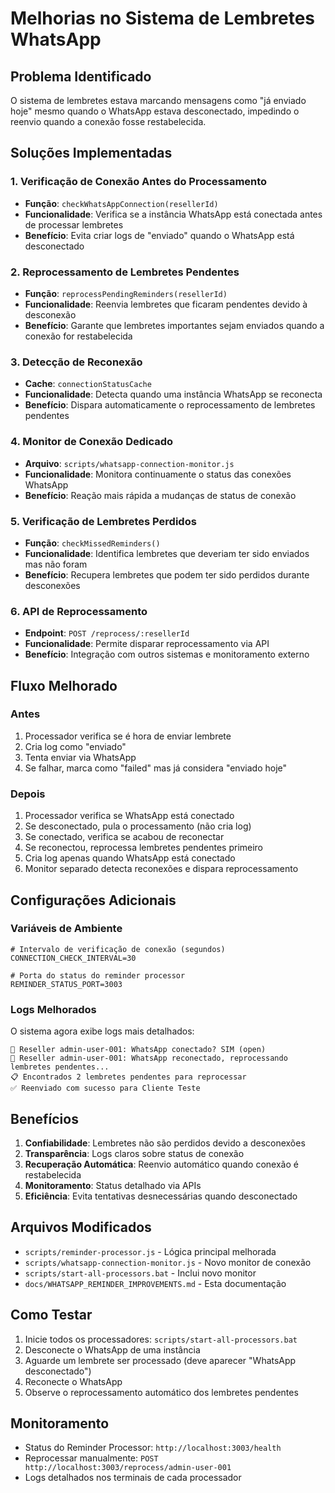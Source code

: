 # Melhorias no Sistema de Lembretes WhatsApp

## Problema Identificado

O sistema de lembretes estava marcando mensagens como "já enviado hoje" mesmo quando o WhatsApp estava desconectado, impedindo o reenvio quando a conexão fosse restabelecida.

## Soluções Implementadas

### 1. Verificação de Conexão Antes do Processamento

- **Função**: `checkWhatsAppConnection(resellerId)`
- **Funcionalidade**: Verifica se a instância WhatsApp está conectada antes de processar lembretes
- **Benefício**: Evita criar logs de "enviado" quando o WhatsApp está desconectado

### 2. Reprocessamento de Lembretes Pendentes

- **Função**: `reprocessPendingReminders(resellerId)`
- **Funcionalidade**: Reenvia lembretes que ficaram pendentes devido à desconexão
- **Benefício**: Garante que lembretes importantes sejam enviados quando a conexão for restabelecida

### 3. Detecção de Reconexão

- **Cache**: `connectionStatusCache`
- **Funcionalidade**: Detecta quando uma instância WhatsApp se reconecta
- **Benefício**: Dispara automaticamente o reprocessamento de lembretes pendentes

### 4. Monitor de Conexão Dedicado

- **Arquivo**: `scripts/whatsapp-connection-monitor.js`
- **Funcionalidade**: Monitora continuamente o status das conexões WhatsApp
- **Benefício**: Reação mais rápida a mudanças de status de conexão

### 5. Verificação de Lembretes Perdidos

- **Função**: `checkMissedReminders()`
- **Funcionalidade**: Identifica lembretes que deveriam ter sido enviados mas não foram
- **Benefício**: Recupera lembretes que podem ter sido perdidos durante desconexões

### 6. API de Reprocessamento

- **Endpoint**: `POST /reprocess/:resellerId`
- **Funcionalidade**: Permite disparar reprocessamento via API
- **Benefício**: Integração com outros sistemas e monitoramento externo

## Fluxo Melhorado

### Antes
1. Processador verifica se é hora de enviar lembrete
2. Cria log como "enviado"
3. Tenta enviar via WhatsApp
4. Se falhar, marca como "failed" mas já considera "enviado hoje"

### Depois
1. Processador verifica se WhatsApp está conectado
2. Se desconectado, pula o processamento (não cria log)
3. Se conectado, verifica se acabou de reconectar
4. Se reconectou, reprocessa lembretes pendentes primeiro
5. Cria log apenas quando WhatsApp está conectado
6. Monitor separado detecta reconexões e dispara reprocessamento

## Configurações Adicionais

### Variáveis de Ambiente

```env
# Intervalo de verificação de conexão (segundos)
CONNECTION_CHECK_INTERVAL=30

# Porta do status do reminder processor
REMINDER_STATUS_PORT=3003
```

### Logs Melhorados

O sistema agora exibe logs mais detalhados:

```
📱 Reseller admin-user-001: WhatsApp conectado? SIM (open)
🔄 Reseller admin-user-001: WhatsApp reconectado, reprocessando lembretes pendentes...
📋 Encontrados 2 lembretes pendentes para reprocessar
✅ Reenviado com sucesso para Cliente Teste
```

## Benefícios

1. **Confiabilidade**: Lembretes não são perdidos devido a desconexões
2. **Transparência**: Logs claros sobre status de conexão
3. **Recuperação Automática**: Reenvio automático quando conexão é restabelecida
4. **Monitoramento**: Status detalhado via APIs
5. **Eficiência**: Evita tentativas desnecessárias quando desconectado

## Arquivos Modificados

- `scripts/reminder-processor.js` - Lógica principal melhorada
- `scripts/whatsapp-connection-monitor.js` - Novo monitor de conexão
- `scripts/start-all-processors.bat` - Inclui novo monitor
- `docs/WHATSAPP_REMINDER_IMPROVEMENTS.md` - Esta documentação

## Como Testar

1. Inicie todos os processadores: `scripts/start-all-processors.bat`
2. Desconecte o WhatsApp de uma instância
3. Aguarde um lembrete ser processado (deve aparecer "WhatsApp desconectado")
4. Reconecte o WhatsApp
5. Observe o reprocessamento automático dos lembretes pendentes

## Monitoramento

- Status do Reminder Processor: `http://localhost:3003/health`
- Reprocessar manualmente: `POST http://localhost:3003/reprocess/admin-user-001`
- Logs detalhados nos terminais de cada processador